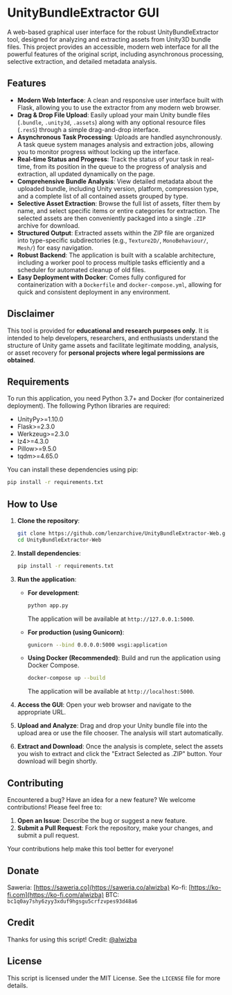 # UnityBundleExtractor GUI

A web-based graphical user interface for the robust UnityBundleExtractor tool, designed for analyzing and extracting assets from Unity3D bundle files. This project provides an accessible, modern web interface for all the powerful features of the original script, including asynchronous processing, selective extraction, and detailed metadata analysis.

## Features

* **Modern Web Interface**: A clean and responsive user interface built with Flask, allowing you to use the extractor from any modern web browser.
* **Drag & Drop File Upload**: Easily upload your main Unity bundle files (`.bundle`, `.unity3d`, `.assets`) along with any optional resource files (`.resS`) through a simple drag-and-drop interface.
* **Asynchronous Task Processing**: Uploads are handled asynchronously. A task queue system manages analysis and extraction jobs, allowing you to monitor progress without locking up the interface.
* **Real-time Status and Progress**: Track the status of your task in real-time, from its position in the queue to the progress of analysis and extraction, all updated dynamically on the page.
* **Comprehensive Bundle Analysis**: View detailed metadata about the uploaded bundle, including Unity version, platform, compression type, and a complete list of all contained assets grouped by type.
* **Selective Asset Extraction**: Browse the full list of assets, filter them by name, and select specific items or entire categories for extraction. The selected assets are then conveniently packaged into a single `.ZIP` archive for download.
* **Structured Output**: Extracted assets within the ZIP file are organized into type-specific subdirectories (e.g., `Texture2D/`, `MonoBehaviour/`, `Mesh/`) for easy navigation.
* **Robust Backend**: The application is built with a scalable architecture, including a worker pool to process multiple tasks efficiently and a scheduler for automated cleanup of old files.
* **Easy Deployment with Docker**: Comes fully configured for containerization with a `Dockerfile` and `docker-compose.yml`, allowing for quick and consistent deployment in any environment.

## Disclaimer

This tool is provided for **educational and research purposes only**. It is intended to help developers, researchers, and enthusiasts understand the structure of Unity game assets and facilitate legitimate modding, analysis, or asset recovery for **personal projects where legal permissions are obtained**.

## Requirements

To run this application, you need Python 3.7+ and Docker (for containerized deployment). The following Python libraries are required:

* UnityPy>=1.10.0
* Flask>=2.3.0
* Werkzeug>=2.3.0
* lz4>=4.3.0
* Pillow>=9.5.0
* tqdm>=4.65.0

You can install these dependencies using pip:

```bash
pip install -r requirements.txt
```

## How to Use

1.  **Clone the repository**:
    ```bash
    git clone https://github.com/lenzarchive/UnityBundleExtractor-Web.git
    cd UnityBundleExtractor-Web
    ```

2.  **Install dependencies**:
    ```bash
    pip install -r requirements.txt
    ```

3.  **Run the application**:

    * **For development**:
        ```bash
        python app.py
        ```
        The application will be available at `http://127.0.0.1:5000`.

    * **For production (using Gunicorn)**:
        ```bash
        gunicorn --bind 0.0.0.0:5000 wsgi:application
        ```

    * **Using Docker (Recommended)**:
        Build and run the application using Docker Compose.
        ```bash
        docker-compose up --build
        ```
        The application will be available at `http://localhost:5000`.

4.  **Access the GUI**:
    Open your web browser and navigate to the appropriate URL.

5.  **Upload and Analyze**:
    Drag and drop your Unity bundle file into the upload area or use the file chooser. The analysis will start automatically.

6.  **Extract and Download**:
    Once the analysis is complete, select the assets you wish to extract and click the "Extract Selected as .ZIP" button. Your download will begin shortly.

## Contributing

Encountered a bug? Have an idea for a new feature? We welcome contributions! Please feel free to:

1.  **Open an Issue**: Describe the bug or suggest a new feature.
2.  **Submit a Pull Request**: Fork the repository, make your changes, and submit a pull request.

Your contributions help make this tool better for everyone!

## Donate

Saweria: [https://saweria.co](https://saweria.co/alwizba)
Ko-fi: [https://ko-fi.com](https://ko-fi.com/alwizba)
BTC: `bc1q0ay7shy6zyy3xduf9hgsgu5crfzvpes93d48a6`

## Credit

Thanks for using this script!
Credit: [@alwizba](https://github.com/lenzarchive)

## License

This script is licensed under the MIT License. See the `LICENSE` file for more details.
